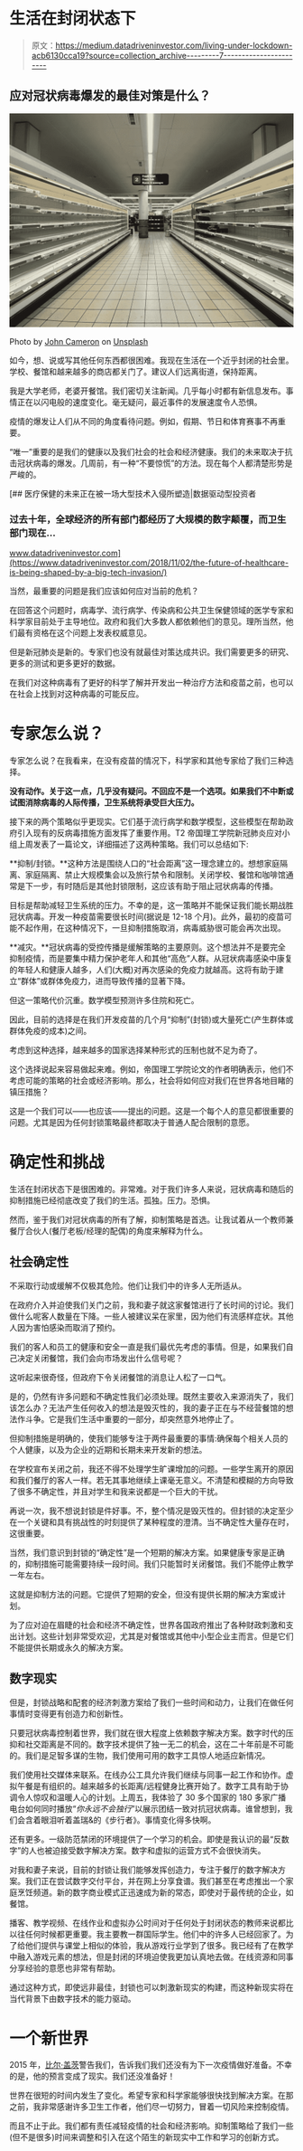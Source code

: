 # 生活在封闭状态下

> 原文：<https://medium.datadriveninvestor.com/living-under-lockdown-acb6130cca19?source=collection_archive---------7----------------------->

## 应对冠状病毒爆发的最佳对策是什么？

![](img/9a9d7278b26de4c6511f9a59c9980919.png)

Photo by [John Cameron](https://unsplash.com/@john_cameron?utm_source=unsplash&utm_medium=referral&utm_content=creditCopyText) on [Unsplash](https://unsplash.com/s/photos/lockdown?utm_source=unsplash&utm_medium=referral&utm_content=creditCopyText)

如今，想、说或写其他任何东西都很困难。我现在生活在一个近乎封闭的社会里。学校、餐馆和越来越多的商店都关门了。建议人们远离街道，保持距离。

我是大学老师，老婆开餐馆。我们密切关注新闻。几乎每小时都有新信息发布。事情正在以闪电般的速度变化。毫无疑问，最近事件的发展速度令人恐惧。

疫情的爆发让人们从不同的角度看待问题。例如，假期、节日和体育赛事不再重要。

“唯一”重要的是我们的健康以及我们社会的社会和经济健康。我们的未来取决于抗击冠状病毒的爆发。几周前，有一种“不要惊慌”的方法。现在每个人都清楚形势是严峻的。

[](https://www.datadriveninvestor.com/2018/11/02/the-future-of-healthcare-is-being-shaped-by-a-big-tech-invasion/) [## 医疗保健的未来正在被一场大型技术入侵所塑造|数据驱动型投资者

### 过去十年，全球经济的所有部门都经历了大规模的数字颠覆，而卫生部门现在…

www.datadriveninvestor.com](https://www.datadriveninvestor.com/2018/11/02/the-future-of-healthcare-is-being-shaped-by-a-big-tech-invasion/) 

当然，最重要的问题是我们应该如何应对当前的危机？

在回答这个问题时，病毒学、流行病学、传染病和公共卫生保健领域的医学专家和科学家目前处于主导地位。政府和我们大多数人都依赖他们的意见。理所当然，他们最有资格在这个问题上发表权威意见。

但是新冠肺炎是新的。专家们也没有就最佳对策达成共识。我们需要更多的研究、更多的测试和更多更好的数据。

在我们对这种病毒有了更好的科学了解并开发出一种治疗方法和疫苗之前，也可以在社会上找到对这种病毒的可能反应。

# 专家怎么说？

专家怎么说？在我看来，在没有疫苗的情况下，科学家和其他专家给了我们三种选择。

**没有动作。关于这一点，几乎没有疑问。不回应不是一个选项。如果我们不中断或试图消除病毒的人际传播，卫生系统将承受巨大压力。**

接下来的两个策略似乎更现实。它们基于流行病学和数学模型，这些模型在帮助政府引入现有的反病毒措施方面发挥了重要作用。T2 帝国理工学院新冠肺炎应对小组上周发表了一篇论文，详细描述了这两种策略。我们可以总结如下:

**抑制/封锁。**这种方法是围绕人口的“社会距离”这一理念建立的。想想家庭隔离、家庭隔离、禁止大规模集会以及旅行禁令和限制。关闭学校、餐馆和咖啡馆通常是下一步，有时随后是其他封锁限制，这应该有助于阻止冠状病毒的传播。

目标是帮助减轻卫生系统的压力。不幸的是，这一策略并不能保证我们能长期战胜冠状病毒。开发一种疫苗需要很长时间(据说是 12-18 个月)。此外，最初的疫苗可能不起作用，在这种情况下，一旦抑制措施取消，病毒威胁很可能会再次出现。

**减灾。**冠状病毒的受控传播是缓解策略的主要原则。这个想法并不是要完全抑制疫情，而是要集中精力保护老年人和其他“高危”人群。从冠状病毒感染中康复的年轻人和健康人越多，人们(大概)对再次感染的免疫力就越高。这将有助于建立“群体”或群体免疫力，进而导致传播的显著下降。

但这一策略代价沉重。数学模型预测许多住院和死亡。

因此，目前的选择是在我们开发疫苗的几个月“抑制”(封锁)或大量死亡(产生群体或群体免疫的成本)之间。

考虑到这种选择，越来越多的国家选择某种形式的压制也就不足为奇了。

这个选择说起来容易做起来难。例如，帝国理工学院论文的作者明确表示，他们不考虑可能的策略的社会或经济影响。那么，社会将如何应对我们在世界各地目睹的镇压措施？

这是一个我们可以——也应该——提出的问题。这是一个每个人的意见都很重要的问题。尤其是因为任何封锁策略最终都取决于普通人配合限制的意愿。

# 确定性和挑战

生活在封闭状态下是很困难的。非常难。对于我们许多人来说，冠状病毒和随后的抑制措施已经彻底改变了我们的生活。孤独。压力。恐惧。

然而，鉴于我们对冠状病毒的所有了解，抑制策略是首选。让我试着从一个教师兼餐厅合伙人(餐厅老板/经理的配偶)的角度来解释为什么。

## 社会确定性

不采取行动或缓解不仅极其危险。他们让我们中的许多人无所适从。

在政府介入并迫使我们关门之前，我和妻子就这家餐馆进行了长时间的讨论。我们做什么呢客人数量在下降。一些人被建议呆在家里，因为他们有流感样症状。其他人因为害怕感染而取消了预约。

我们的客人和员工的健康和安全一直是我们最优先考虑的事情。但是，如果我们自己决定关闭餐馆，我们会向市场发出什么信号呢？

这听起来很奇怪，但政府下令关闭餐馆的消息让人松了一口气。

是的，仍然有许多问题和不确定性我们必须处理。既然主要收入来源消失了，我们该怎么办？无法产生任何收入的想法是毁灭性的，我的妻子正在与不经营餐馆的想法作斗争。它是我们生活中重要的一部分，却突然意外地停止了。

但抑制措施是明确的，使我们能够专注于两件最重要的事情:确保每个相关人员的个人健康，以及为企业的近期和长期未来开发新的想法。

在学校宣布关闭之前，我还不得不处理学生旷课增加的问题。一些学生离开的原因和我们餐厅的客人一样。若无其事地继续上课毫无意义。不清楚和模糊的方向导致了很多不确定性，并且对学生和我来说都是一个巨大的干扰。

再说一次，我不想说封锁是件好事。不，整个情况是毁灭性的。但封锁的决定至少在一个关键和具有挑战性的时刻提供了某种程度的澄清。当不确定性大量存在时，这很重要。

当然，我们意识到封锁的“确定性”是一个短期的解决方案。如果健康专家是正确的，抑制措施可能需要持续一段时间。我们只能暂时关闭餐馆。我们不能停止教学一年左右。

这就是抑制方法的问题。它提供了短期的安全，但没有提供长期的解决方案或计划。

为了应对迫在眉睫的社会和经济不确定性，世界各国政府推出了各种财政刺激和支出计划。这些计划非常受欢迎，尤其是对餐馆或其他中小型企业主而言。但是它们不能提供长期或永久的解决方案。

## 数字现实

但是，封锁战略和配套的经济刺激方案给了我们一些时间和动力，让我们在做任何事情时变得更有创造力和创新性。

只要冠状病毒控制着世界，我们就在很大程度上依赖数字解决方案。数字时代的压抑和社交距离是不同的。数字技术提供了独一无二的机会，这在二十年前是不可能的。我们是足智多谋的生物，我们使用可用的数字工具惊人地适应新情况。

我们使用社交媒体来联系。在线办公工具允许我们继续与同事一起工作和协作。虚拟午餐是有组织的。越来越多的长距离/远程健身比赛开始了。数字工具有助于协调令人惊叹和温暖人心的计划。上周五，我体验了 30 多个国家的 180 多家广播电台如何同时播放“*你永远不会独行*”以展示团结一致对抗冠状病毒。谁曾想到，我们会含着眼泪听着盖瑞&的《步行者》。事情变化得多快啊。

还有更多。一级防范禁闭的环境提供了一个学习的机会。即使是我认识的最“反数字”的人也被迫接受数字解决方案。数字和虚拟的运营方式不会很快消失。

对我和妻子来说，目前的封锁让我们能够发挥创造力，专注于餐厅的数字解决方案。我们正在尝试数字交付平台，并在网上分享食谱。我们甚至在考虑推出一个家庭烹饪频道。新的数字商业模式正迅速成为新的常态，即使对于最传统的企业，如餐馆。

播客、教学视频、在线作业和虚拟办公时间对于任何处于封闭状态的教师来说都比以往任何时候都更重要。我主要教一群国际学生。他们中的许多人已经回家了。为了给他们提供与课堂上相似的体验，我从游戏行业学到了很多。我已经有了在教学中融入游戏元素的想法，但是封闭的环境迫使我更加认真地去做。在线资源和同事分享经验的意愿也非常有帮助。

通过这种方式，即使远非最佳，封锁也可以刺激新现实的构建，而这种新现实将在当代背景下由数字技术的能力驱动。

# 一个新世界

2015 年，[比尔·盖茨](https://www.gatesnotes.com/Health/We-Are-Not-Ready-for-the-Next-Epidemic)警告我们，告诉我们我们还没有为下一次疫情做好准备。不幸的是，他的预言变成了现实。我们还没准备好！

世界在很短的时间内发生了变化。希望专家和科学家能够很快找到解决方案。在那之前，我非常感谢许多卫生工作者，他们尽一切努力，冒着一切风险来控制疫情。

而且不止于此。我们都有责任减轻疫情的社会和经济影响。抑制策略给了我们一些(但不是很多)时间来调整和引入在这个陌生的新现实中工作和学习的创新方式。